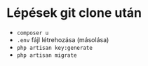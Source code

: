 # Lépések git clone után
- `composer u`
- `.env` fájl létrehozása (másolása)
- `php artisan key:generate`
- `php artisan migrate`